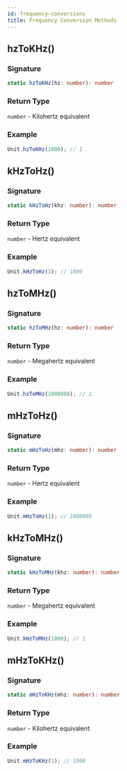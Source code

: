 ```yaml
---
id: frequency-conversions
title: Frequency Conversion Methods
---
```


<!-- markdownlint-disable-file MD024 -->

## hzToKHz()

### Signature

```typescript
static hzToKHz(hz: number): number
```

### Return Type

`number` - Kilohertz equivalent

### Example

```javascript
Unit.hzToKHz(1000); // 1
```

## kHzToHz()

### Signature

```typescript
static kHzToHz(khz: number): number
```

### Return Type

`number` - Hertz equivalent

### Example

```javascript
Unit.kHzToHz(1); // 1000
```

## hzToMHz()

### Signature

```typescript
static hzToMHz(hz: number): number
```

### Return Type

`number` - Megahertz equivalent

### Example

```javascript
Unit.hzToMHz(1000000); // 1
```

## mHzToHz()

### Signature

```typescript
static mHzToHz(mhz: number): number
```

### Return Type

`number` - Hertz equivalent

### Example

```javascript
Unit.mHzToHz(1); // 1000000
```

## kHzToMHz()

### Signature

```typescript
static kHzToMHz(khz: number): number
```

### Return Type

`number` - Megahertz equivalent

### Example

```javascript
Unit.kHzToMHz(1000); // 1
```

## mHzToKHz()

### Signature

```typescript
static mHzToKHz(mhz: number): number
```

### Return Type

`number` - Kilohertz equivalent

### Example

```javascript
Unit.mHzToKHz(1); // 1000
```
